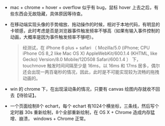 * mac + chrome + hover + overflow 似乎有 bug，鼠标 hover 上去之后，有些东西会无故隐藏，具体原因等待查。
* 在移动端实现头像的手势缩放、拖动操作的时候，相对于本地代码，有明显的卡顿感，此时考虑是否是浏览器事件触发频率不够高（如果有输入事件控制的动画，大概率是因为事件触发频率不够吧）。

  
  > 经测试，在 iPhone 6 plus + safari （ Mozilla/5.0 (iPhone; CPU iPhone OS 8_2 like Mac OS X) AppleWebKit/600.1.4 (KHTML, like Gecko) Version/8.0 Mobile/12D508 Safari/600.1.4 ） 下， touchmove 触发时间间隔至少是 16ms，以 16ms 和 17ms 居多，偶尔还会出现一两百毫秒的情况，因此，此时是不可能实现较为流畅的拖拽动画的。
  
* win 的 chrome 下，在出现滚动条的情况，只要有 canvas 绘图内存就收不回去【待验证】。
* 一个页面绘制8个  echart，每个 echart 有1024个横坐标，三条线，然后写个定时器 30s 重新绘制，8个全部重新绘制，在 OS X + Chrome 造成内存猛增、崩溃， windows + Chrome 正常。
